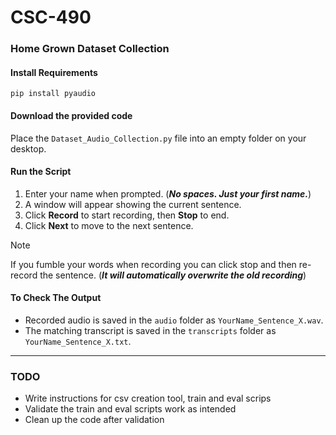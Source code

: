 # CSC-490

### Home Grown Dataset Collection

#### Install Requirements

`pip install pyaudio`

#### Download the provided code

Place the `Dataset_Audio_Collection.py` file into an empty folder on your desktop.

#### Run the Script

1. Enter your name when prompted.  (**_No spaces. Just your first name._**)
2. A window will appear showing the current sentence.  
3. Click **Record** to start recording, then **Stop** to end.  
4. Click **Next** to move to the next sentence.

>[!NOTE]
>If you fumble your words when recording you can click stop and then re-record the sentence. (**_It will automatically overwrite the old recording_**)

#### To Check The Output

- Recorded audio is saved in the `audio` folder as `YourName_Sentence_X.wav`.
- The matching transcript is saved in the `transcripts` folder as `YourName_Sentence_X.txt`.


---
### TODO
- Write instructions for csv creation tool, train and eval scrips
- Validate the train and eval scripts work as intended
- Clean up the code after validation

